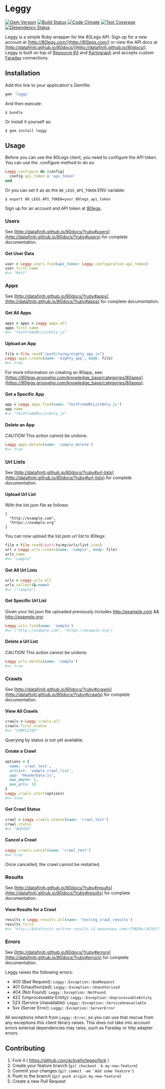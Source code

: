 # Leggy

[![Gem Version](https://img.shields.io/gem/v/leggy.svg?style=flat)](https://rubygems.org/gems/leggy)
[![Build Status](https://img.shields.io/travis/activefx/leggy.svg?style=flat)](http://travis-ci.org/activefx/leggy)
[![Code Climate](https://img.shields.io/codeclimate/github/activefx/leggy.svg?style=flat)](https://codeclimate.com/github/activefx/leggy)
[![Test Coverage](https://img.shields.io/codeclimate/coverage/github/activefx/leggy.svg?style=flat)](https://codeclimate.com/github/activefx/leggy/coverage)
[![Dependency Status](https://gemnasium.com/activefx/leggy.svg)](https://gemnasium.com/activefx/leggy)

Leggy is a simple Ruby wrapper for the 80Legs API. Sign up for a new account at [http://80legs.com/](http://80legs.com/) or view the API docs at [http://datafiniti.github.io/80docs/](http://datafiniti.github.io/80docs/). Leggy is built on top of [Resource Kit](https://github.com/digitalocean/resource_kit) and [Kartograph](https://github.com/digitalocean/kartograph) and accepts custom [Faraday](https://github.com/lostisland/faraday) connections.

## Installation

Add this line to your application's Gemfile:

```ruby
gem 'leggy'
```

And then execute:

    $ bundle

Or install it yourself as:

    $ gem install leggy

## Usage

Before you can use the 80Legs client, you need to configure the API token. You can use the .configure method to do so: 

````ruby
Leggy.configure do |config|
  config.api_token = 'api_token'
end
````

Or you can set it as as the `80_LEGS_API_TOKEN` ENV variable: 

````
$ export 80_LEGS_API_TOKEN=your_80legs_api_token
````

Sign up for an account and API token at [80legs](http://80legs.com/).

### Users 

See [http://datafiniti.github.io/80docs/?ruby#users](http://datafiniti.github.io/80docs/?ruby#users) for complete documentation.

#### Get User Data

````ruby 
user = Leggy.users.find(api_token: Leggy.configuration.api_token)
user.first_name 
#=> "Matt" 
````

### Apps

See [http://datafiniti.github.io/80docs/?ruby#apps](http://datafiniti.github.io/80docs/?ruby#apps) for complete documentation.

#### Get All Apps

````ruby 
apps = apps = Leggy.apps.all
apps.first.name
#=> "TextFromURLListOnly.js"
````

#### Upload an App

````ruby 
file = File.read("/path/to/my/eighty_app.js")
Leggy.apps.create(name: 'eighty_app', body: file)
#=> true 
````

For more information on creating an 80app, see: [https://80legs.groovehq.com/knowledge_base/categories/80apps](https://80legs.groovehq.com/knowledge_base/categories/80apps).

#### Get a Specific App

````ruby
app = Leggy.apps.find(name: 'TextFromURLListOnly.js')
app.name
#=> "TextFromURLListOnly.js"
````

#### Delete an App 

*CAUTION* This action cannot be undone. 

````ruby
Leggy.apps.delete(name: 'sample_delete')
#=> true
````

### Url Lists

See [http://datafiniti.github.io/80docs/?ruby#url-lists](http://datafiniti.github.io/80docs/?ruby#url-lists) for complete documentation.

#### Upload Url List

With the list.json file as follows:

````
[
  "http://example.com",
  "https://example.org"
]
````

You can now upload the list.json url list to 80legs: 

````ruby 
file = File.read(/path/to/my/urls/list.json)
url = Leggy.urls.create(name: 'sample', body: file)
urls.name
#=> "sample"
````

#### Get All Url Lists

````ruby
urls = Leggy.urls.all
urls.collect(&:name)
#=> ["sample"]
````

#### Get Specific Url List 

Given your list.json file uploaded previously includes http://example.com && http://example.org:
    
````ruby
Leggy.urls.find(name: 'sample')
#=> ["http://example.com", "https://example.org"]
````

#### Delete a Url List 

*CAUTION* This action cannot be undone. 

````ruby
Leggy.urls.delete(name: 'sample')
#=> true
````

### Crawls

See [http://datafiniti.github.io/80docs/?ruby#crawls](http://datafiniti.github.io/80docs/?ruby#crawls) for complete documentation.

#### View All Crawls

````ruby
crawls = Leggy.crawls.all
crawls.first.status
#=> "COMPLETED"
````

Querying by status is not yet available. 

#### Create a Crawl 

````ruby
options = { 
  name: 'crawl_test',
  urllist: 'sample_crawl_list',
  app: "HeaderData.js",
  max_depth: 1,
  max_urls: 10  
}
Leggy.crawls.start(options)
#=> true
````

#### Get Crawl Status

````ruby
crawl = Leggy.crawls.status(name: 'crawl_test')
crawl.status 
#=> "QUEUED"
````

#### Cancel a Crawl 

````ruby
Leggy.crawls.cancel(name: 'crawl_test')
#=> true
````

Once cancelled, the crawl cannot be restarted. 

### Results

See [http://datafiniti.github.io/80docs/?ruby#results](http://datafiniti.github.io/80docs/?ruby#results) for complete documentation.

#### View Results for a Crawl

````ruby
results = Leggy.results.all(name: 'testing_crawl_results')
results.first
#=> "http://datafiniti-voltron-results.s3.amazonaws.com/<TOKEN>/167627_1.txt"
````

### Errors

See [http://datafiniti.github.io/80docs/?ruby#errors](http://datafiniti.github.io/80docs/?ruby#errors) for complete documentation.

Leggy raises the following errors: 

* 400 (Bad Request): `Leggy::Exception::BadRequest`
* 401 (Unauthorized): `Leggy::Exception::Unauthorized`
* 404 (Not Found): `Leggy::Exception::NotFound` 
* 422 (Unprocessable Entity): `Leggy::Exception::UnprocessableEntity`
* 523 (Service Unavailable): `Leggy::Exception::ServiceUnavailable` 
* 5xx (Server Error): `Leggy::Exception::ServerError` 

All exceptions inherit from `Leggy::Error`, so you can use that rescue from any exceptions this client library raises. This does not take into account errors external dependencies may raise, such as Faraday or http adapter errors. 

## Contributing

1. Fork it ( https://github.com/activefx/leggy/fork )
2. Create your feature branch (`git checkout -b my-new-feature`)
3. Commit your changes (`git commit -am 'Add some feature'`)
4. Push to the branch (`git push origin my-new-feature`)
5. Create a new Pull Request
